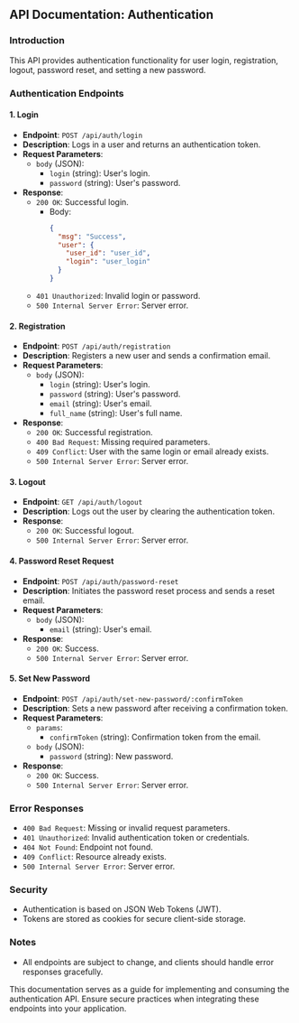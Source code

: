 ## API Documentation: Authentication

### Introduction

This API provides authentication functionality for user login, registration, logout, password reset, and setting a new password.

### Authentication Endpoints

#### 1. Login

- **Endpoint**: `POST /api/auth/login`
- **Description**: Logs in a user and returns an authentication token.
- **Request Parameters**:
    - `body` (JSON):
        - `login` (string): User's login.
        - `password` (string): User's password.
- **Response**:
    - `200 OK`: Successful login.
        - Body:
          ```json
          {
            "msg": "Success",
            "user": {
              "user_id": "user_id",
              "login": "user_login"
            }
          }
          ```
    - `401 Unauthorized`: Invalid login or password.
    - `500 Internal Server Error`: Server error.

#### 2. Registration

- **Endpoint**: `POST /api/auth/registration`
- **Description**: Registers a new user and sends a confirmation email.
- **Request Parameters**:
    - `body` (JSON):
        - `login` (string): User's login.
        - `password` (string): User's password.
        - `email` (string): User's email.
        - `full_name` (string): User's full name.
- **Response**:
    - `200 OK`: Successful registration.
    - `400 Bad Request`: Missing required parameters.
    - `409 Conflict`: User with the same login or email already exists.
    - `500 Internal Server Error`: Server error.

#### 3. Logout

- **Endpoint**: `GET /api/auth/logout`
- **Description**: Logs out the user by clearing the authentication token.
- **Response**:
    - `200 OK`: Successful logout.
    - `500 Internal Server Error`: Server error.

#### 4. Password Reset Request

- **Endpoint**: `POST /api/auth/password-reset`
- **Description**: Initiates the password reset process and sends a reset email.
- **Request Parameters**:
    - `body` (JSON):
        - `email` (string): User's email.
- **Response**:
    - `200 OK`: Success.
    - `500 Internal Server Error`: Server error.

#### 5. Set New Password

- **Endpoint**: `POST /api/auth/set-new-password/:confirmToken`
- **Description**: Sets a new password after receiving a confirmation token.
- **Request Parameters**:
    - `params`:
        - `confirmToken` (string): Confirmation token from the email.
    - `body` (JSON):
        - `password` (string): New password.
- **Response**:
    - `200 OK`: Success.
    - `500 Internal Server Error`: Server error.

### Error Responses

- `400 Bad Request`: Missing or invalid request parameters.
- `401 Unauthorized`: Invalid authentication token or credentials.
- `404 Not Found`: Endpoint not found.
- `409 Conflict`: Resource already exists.
- `500 Internal Server Error`: Server error.

### Security

- Authentication is based on JSON Web Tokens (JWT).
- Tokens are stored as cookies for secure client-side storage.

### Notes

- All endpoints are subject to change, and clients should handle error responses gracefully.

This documentation serves as a guide for implementing and consuming the authentication API. Ensure secure practices when integrating these endpoints into your application.